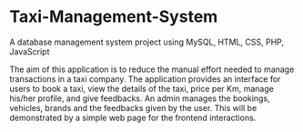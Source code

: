 # Taxi-Management-System

A database management system project using MySQL, HTML, CSS, PHP, JavaScript

The aim of this application is to reduce the manual effort needed to manage transactions in a taxi company.
The application provides an interface for users to book a taxi, view the details of the taxi, price per Km, manage his/her profile, and give feedbacks.
An admin manages the bookings, vehicles, brands and the feedbacks given by the user.
This will be demonstrated by a simple web page for the frontend interactions.
